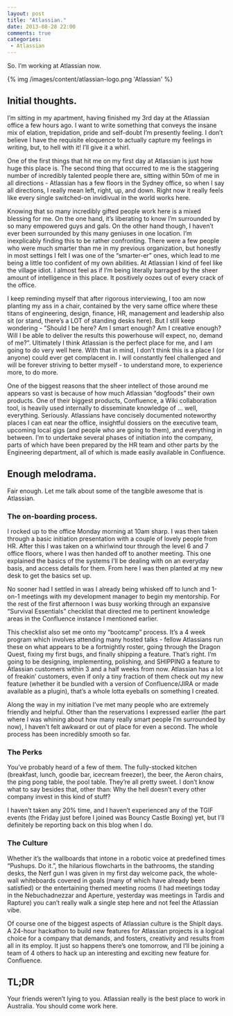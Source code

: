 ```yaml
---
layout: post
title: "Atlassian."
date: 2013-08-28 22:00
comments: true
categories:
 - Atlassian
---
```


So. I’m working at Atlassian now.

{% img /images/content/atlassian-logo.png 'Atlassian' %}

## Initial thoughts.

I’m sitting in my apartment, having finished my 3rd day at the Atlassian office a few hours ago. I want to write something that conveys the insane mix of elation, trepidation, pride and self-doubt I’m presently feeling. I don’t believe I have the requisite eloquence to actually capture my feelings in writing, but, to hell with it! I’ll give it a whirl.

One of the first things that hit me on my first day at Atlassian is just how huge this place is. The second thing that occurred to me is the staggering number of incredibly talented people there are, sitting within 50m of me in all directions - Atlassian has a few floors in the Sydney office, so when I say all directions, I really mean left, right, up, and down. Right now it really feels like every single switched-on invidivual in the world works here.

Knowing that so many incredibly gifted people work here is a mixed blessing for me. On the one hand, it’s liberating to know I’m surrounded by so many empowered guys and gals. On the other hand though, I haven’t ever been surrounded by this many geniuses in one location. I’m inexplicably finding this to be rather confronting. There were a few people who were much smarter than me in my previous organization, but honestly in most settings I felt I was one of the “smarter-er” ones, which lead to me being a little too confident of my own abilities. At Atlassian I kind of feel like the village idiot. I almost feel as if I’m being literally barraged by the sheer amount of intelligence in this place. It positively oozes out of every crack of the office.

I keep reminding myself that after rigorous interviewing, I too am now planting my ass in a chair, contained by the very same office where these titans of engineering, design, finance, HR, management and leadership also sit (or stand, there’s a LOT of standing desks here). But I still keep wondering - ”Should I be here? Am I smart enough? Am I creative enough? Will I be able to deliver the results this powerhouse will expect, no, demand of me?”. Ultimately I think Atlassian is the perfect place for me, and I am going to do very well here. With that in mind, I don’t think this is a place I (or anyone) could ever get complacent in. I will constantly feel challenged and will be forever striving to better myself - to understand more, to experience more, to do more.

One of the biggest reasons that the sheer intellect of those around me appears so vast is because of how much Atlassian “dogfoods” their own products. One of their biggest products, Confluence, a Wiki collaboration tool, is heavily used internally to disseminate knowledge of … well, everything. Seriously. Atlassians have concisely documented noteworthy places I can eat near the office, insightful dossiers on the executive team, upcoming local gigs (and people who are going to them), and everything in between. I’m to undertake several phases of initiation into the company, parts of which have been prepared by the HR team and other parts by the Engineering department, all of which is made easily available in Confluence.

## Enough melodrama.

Fair enough. Let me talk about some of the tangible awesome that is Atlassian.

### The on-boarding process.

I rocked up to the office Monday morning at 10am sharp. I was then taken through a basic initiation presentation with a couple of lovely people from HR. After this I was taken on a whirlwind tour through the level 6 and 7 office floors, where I was then handed off to another meeting. This one explained the basics of the systems I’ll be dealing with on an everyday basis, and access details for them. From here I was then planted at my new desk to get the basics set up.

No sooner had I settled in was I already being whisked off to lunch and 1-on-1 meetings with my development manager to begin my mentorship. For the rest of the first afternoon I was busy working through an expansive “Survival Essentials” checklist that directed me to pertinent knowledge areas in the Confluence instance I mentioned earlier.

This checklist also set me onto my “bootcamp” process. It’s a 4 week program which involves attending many hosted talks - fellow Atlassians run these on what appears to be a fortnightly roster, going through the Dragon Quest, fixing my first bugs, and finally shipping a feature. That’s right. I’m going to be designing, implementing, polishing, and SHIPPING a feature to Atlassian customers within 3 and a half weeks from now. Atlassian has a lot of freakin’ customers, even if only a tiny fraction of them check out my new feature (whether it be bundled with a version of Confluence/JIRA or made available as a plugin), that’s a whole lotta eyeballs on something I created.

Along the way in my initiation I’ve met many people who are extremely friendly and helpful. Other than the reservations I expressed earlier (the part where I was whining about how many really smart people I’m surrounded by now), I haven’t felt awkward or out of place for even a second. The whole process has been incredibly smooth so far.

### The Perks

You’ve probably heard of a few of them. The fully-stocked kitchen (breakfast, lunch, goodie bar, icecream freezer), the beer, the Aeron chairs, the ping pong table, the pool table. They’re all pretty sweet. I don’t know what to say besides that, other than: Why the hell doesn’t every other company invest in this kind of stuff?

I haven’t taken any 20% time, and I haven’t experienced any of the TGIF events (the Friday just before I joined was Bouncy Castle Boxing) yet, but I’ll definitely be reporting back on this blog when I do.

### The Culture

Whether it’s the wallboards that intone in a robotic voice at predefined times “Pushups. Do it.”, the hilarious flowcharts in the bathrooms, the standing desks, the Nerf gun I was given in my first day welcome pack, the whole-wall whiteboards covered in goals (many of which have already been satisfied) or the entertaining themed meeting rooms (I had meetings today in the Nebuchadnezzar and Aperture, yesterday was meetings in Tardis and Rapture) you can’t really walk a single step here and not feel the Atlassian vibe.

Of course one of the biggest aspects of Atlassian culture is the ShipIt days. A 24-hour hackathon to build new features for Atlassian projects is a logical choice for a company that demands, and fosters, creativity and results from all in its employ. It just so happens there’s one tomorrow, and I’ll be joining a team of 4 others to hack up an interesting and exciting new feature for Confluence.

## TL;DR

Your friends weren’t lying to you. Atlassian really is the best place to work in Australia. You should come work here.